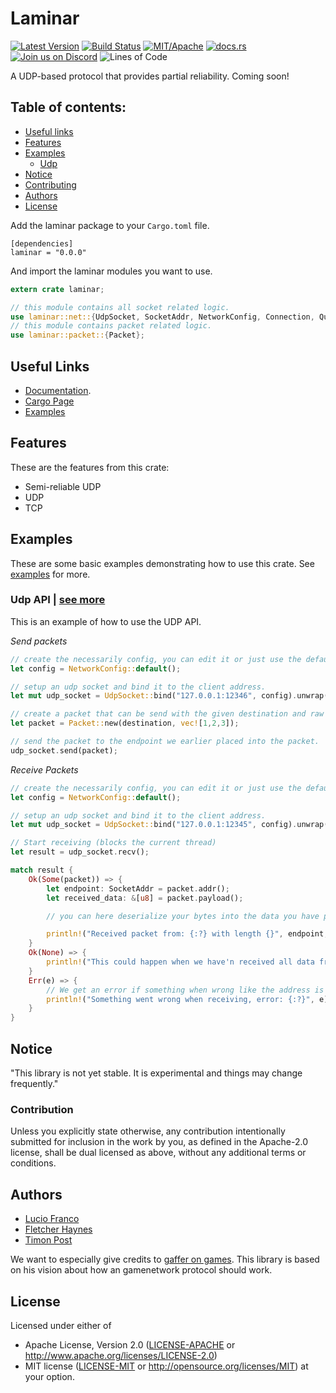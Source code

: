 # Laminar

[![Latest Version][s1]][l1] [![Build Status][s2]][l2] [![MIT/Apache][s3]][l3] [![docs.rs][s4]][l4] [![Join us on Discord][s5]][l5] ![Lines of Code][s6]

[s1]: https://img.shields.io/crates/v/laminar.svg
[l1]: https://crates.io/crates/laminar
[s2]: https://travis-ci.org/amethyst/laminar.svg?branch=master
[l2]: https://travis-ci.org/amethyst/laminar
[s3]: https://img.shields.io/badge/license-MIT%2FApache-blue.svg
[l3]: ./LICENSE
[s4]: https://docs.rs/laminar/badge.svg
[l4]: https://docs.rs/laminar/
[s5]: https://img.shields.io/discord/425678876929163284.svg?logo=discord
[l5]: https://discord.gg/GnP5Whs
[s6]: https://tokei.rs/b1/github/amethyst/laminar?category=code


A UDP-based protocol that provides partial reliability. Coming soon!

## Table of contents:
- [Useful links](https://github.com/amethyst/laminar#useful-links)
- [Features](https://github.com/amethyst/laminar#features)
- [Examples](https://github.com/amethyst/laminar#examples)
    - [Udp](https://github.com/amethyst/laminar#udp)
- [Notice](https://github.com/amethyst/laminar#notice)
- [Contributing](https://github.com/amethyst/laminar#contributing)
- [Authors](https://github.com/amethyst/laminar/#authors)
- [License](#license)

Add the laminar package to your `Cargo.toml` file.

```
[dependencies]
laminar = "0.0.0"

```
And import the laminar modules you want to use.

```rust
extern crate laminar;

// this module contains all socket related logic.
use laminar::net::{UdpSocket, SocketAddr, NetworkConfig, Connection, Quality, TcpSocket, TcpClient, TcpSocketState};
// this module contains packet related logic.
use laminar::packet::{Packet};
```

## Useful Links

- [Documentation](https://docs.rs/laminar/).
- [Cargo Page](https://crates.io/crates/laminar)
- [Examples](https://github.com/amethyst/laminar/tree/master/examples)

## Features
These are the features from this crate:

- Semi-reliable UDP
- UDP
- TCP

## Examples
These are some basic examples demonstrating how to use this crate. See [examples](https://github.com/amethyst/laminar/tree/master/examples) for more.

### Udp API | [see more](https://github.com/amethyst/laminar/blob/master/examples/udp.rs)
This is an example of how to use the UDP API.

_Send packets_

```rust
// create the necessarily config, you can edit it or just use the default.
let config = NetworkConfig::default();

// setup an udp socket and bind it to the client address.
let mut udp_socket = UdpSocket::bind("127.0.0.1:12346", config).unwrap();

// create a packet that can be send with the given destination and raw data.
let packet = Packet::new(destination, vec![1,2,3]);

// send the packet to the endpoint we earlier placed into the packet.
udp_socket.send(packet);
```

_Receive Packets_

```rust
// create the necessarily config, you can edit it or just use the default.
let config = NetworkConfig::default();

// setup an udp socket and bind it to the client address.
let mut udp_socket = UdpSocket::bind("127.0.0.1:12345", config).unwrap();

// Start receiving (blocks the current thread)
let result = udp_socket.recv();

match result {
    Ok(Some(packet)) => {
        let endpoint: SocketAddr = packet.addr();
        let received_data: &[u8] = packet.payload();

        // you can here deserialize your bytes into the data you have passed it when sending.

        println!("Received packet from: {:?} with length {}", endpoint, received_data.len());
    }
    Ok(None) => {
        println!("This could happen when we have'n received all data from this packet yet");
    }
    Err(e) => {
        // We get an error if something when wrong like the address is already in use.
        println!("Something went wrong when receiving, error: {:?}", e);
    }
}
```
## Notice
"This library is not yet stable. It is experimental and things may change frequently."

### Contribution

Unless you explicitly state otherwise, any contribution intentionally submitted
for inclusion in the work by you, as defined in the Apache-2.0 license, shall be dual licensed as above, without any
additional terms or conditions.

## Authors

- [Lucio Franco](https://github.com/LucioFranco)
- [Fletcher Haynes](https://github.com/fhaynes)
- [Timon Post](https://github.com/TimonPost)

We want to especially give credits to [gaffer on games](https://gafferongames.com/). 
This library is based on his vision about how an gamenetwork protocol should work.

## License

Licensed under either of
 * Apache License, Version 2.0 ([LICENSE-APACHE](LICENSE-APACHE) or http://www.apache.org/licenses/LICENSE-2.0)
 * MIT license ([LICENSE-MIT](LICENSE-MIT) or http://opensource.org/licenses/MIT)
at your option.
